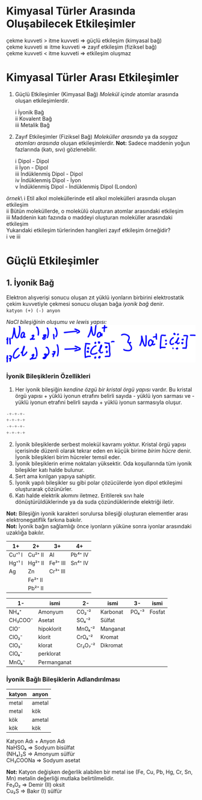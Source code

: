 # Kimyasal Türler Arasında Oluşabilecek Etkileşimler
çekme kuvveti > itme kuvveti ⇒  güçlü etkileşim (kimyasal bağ)\
çekme kuvveti ≌ itme kuvveti ⇒  zayıf etkileşim (fiziksel bağ)\
çekme kuvveti < itme kuvveti ⇒  etkileşim oluşmaz


# Kimyasal Türler Arası Etkileşimler

1. Güçlü Etkileşimler (Kimyasal Bağ)
_Molekül içinde_ atomlar arasında oluşan etkileşimlerdir.

    ⅰ İyonik Bağ\
    ⅱ Kovalent Bağ\
    ⅲ Metalik Bağ


2. Zayıf Etkileşimler (Fiziksel Bağ)
_Moleküller arasında_ ya da _soygaz atomları arasında_ oluşan etkileşimlerdir.
**Not:** Sadece maddenin yoğun fazlarında (katı, sıvı) gözlenebilir.

    ⅰ Dipol - Dipol\
    ⅱ İyon - Dipol\
    ⅲ İndüklenmiş Dipol - Dipol\
    ⅳ İndüklenmiş Dipol - İyon\
    ⅴ İndüklenmiş Dipol - İndüklenmiş Dipol (London)


*örnek*\ 
ⅰ Etil alkol moleküllerinde etil alkol molekülleri arasında oluşan etkileşim\
ⅱ Bütün moleküllerde, o molekülü oluşturan atomlar arasındaki etkileşim\
ⅲ Maddenin katı fazında o maddeyi oluşturan moleküller arasındaki etkileşim\
Yukarıdaki etkileşim türlerinden hangileri zayıf etkileşim örneğidir?\
    ⅰ ve ⅲ


# Güçlü Etkileşimler

## 1. İyonik Bağ
Elektron alışverişi sonucu oluşan zıt yüklü iyonların birbirini elektrostatik çekim kuvvetiyle çekmesi sonucu oluşan bağa *iyonik bağ* denir.\
`katyon (+) (-) anyon`

*NaCl bileşiğinin oluşumu ve lewis yapısı:*\
![image](img/nacl-lewis-yapısı.svg)


### İyonik Bileşiklerin Özellikleri
1. Her iyonik bileşiğin *kendine özgü bir kristal örgü yapısı* vardır. Bu kristal örgü yapısı + yüklü iyonun etrafını belirli sayıda - yüklü iyon sarması ve - yüklü iyonun etrafıni belirli sayıda + yüklü iyonun sarmasıyla oluşur.
```js
-+-+-+-
+-+-+-+
-+-+-+-
+-+-+-+
```
2. İyonik bileşiklerde serbest molekül kavramı yoktur. Kristal örgü yapısı içerisinde düzenli olarak tekrar eden en küçük birime *birim hücre* denir. İyonik bileşikleri birim hücreler temsil eder.
3. İyonik bileşiklerin erime noktaları yüksektir. Oda koşullarında tüm iyonik bileşikler katı halde bulunur.
4. Sert ama kırılgan yapıya sahiptir.
5. İyonik yapılı bileşikler su gibi polar çözücülerde iyon dipol etkileşimi oluşturarak çözünürler.
6. Katı halde elektrik akımını iletmez. Eritilerek sıvı hale dönüştürüldüklerinde ya da suda çözündüklerinde elektriği iletir.

**Not:** Bileşiğin iyonik karakteri sorulursa bileşiği oluşturan elementler arası elektronegatiflik farkına bakılır.\
**Not:** İyonik bağın sağlamlığı önce iyonların yüküne sonra iyonlar arasındaki uzaklığa bakılır. 

|1+|2+|3+|4+|
|-|-|-|-|
|Cu⁺¹ Ⅰ|Cu²⁺ Ⅱ|Al|Pb⁴⁺ Ⅳ|
|Hg⁺¹ Ⅰ|Hg²⁺ Ⅱ|Fe³⁺ Ⅲ|Sn⁴⁺ Ⅳ|
|Ag|Zn|Cr³⁺ Ⅲ||
| |Fe²⁺ Ⅱ|||
| |Pb²⁺ Ⅱ|||

|1-|ismi|2-|ismi|3-|ismi|
|-|-|-|-|-|-|
|NH₄⁺|Amonyum|CO₂⁻²|Karbonat|PO₄⁻³|Fosfat|
|CH₃COO⁻|Asetat|SO₄⁻²|Sülfat|||
|ClO⁻|hipoklorit|MnO₄⁻²|Manganat|||
|ClO₂⁻|klorit|CrO₄⁻²|Kromat|||
|ClO₃⁻|klorat|Cr₂O₇⁻²|Dikromat|||
|ClO₄⁻|perklorat|||||
|MnO₄⁻|Permanganat|||||


### İyonik Bağlı Bileşiklerin Adlandırılması
|katyon|anyon|
|-|-|
|metal|ametal|
|metal|kök|
|kök|ametal|
|kök|kök|

Katyon Adı + Anyon Adı\
NaHSO₄ ⇒  Sodyum bisülfat\
(NH₄)₂S ⇒  Amonyum sülfür\
CH₃COONa ⇒  Sodyum asetat

**Not:** Katyon değişken değerlik alabilen bir metal ise (Fe, Cu, Pb, Hg, Cr, Sn, Mn) metalin değerliği mutlaka belirtilmelidir.\
Fe₃O₂ ⇒  Demir (II) oksit\
Cu₂S ⇒  Bakır (I) sülfür
